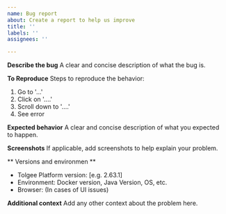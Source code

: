 ```yaml
---
name: Bug report
about: Create a report to help us improve
title: ''
labels: ''
assignees: ''

---
```


**Describe the bug**
A clear and concise description of what the bug is.

**To Reproduce**
Steps to reproduce the behavior:
1. Go to '...'
2. Click on '....'
3. Scroll down to '....'
4. See error

**Expected behavior**
A clear and concise description of what you expected to happen.

**Screenshots**
If applicable, add screenshots to help explain your problem.

** Versions and environmen **
- Tolgee Platform version: [e.g. 2.63.1]
- Environment: Docker version, Java Version, OS, etc.
- Browser: (In cases of UI issues)

**Additional context**
Add any other context about the problem here.
